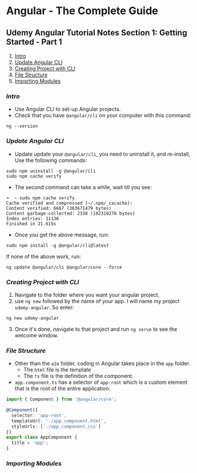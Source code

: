 # Angular - The Complete Guide 

## Udemy Angular Tutorial Notes Section 1: Getting Started - Part 1

1. [ Intro ](#intro)
2. [ Update Angular CLI ](#update-angular-cli)
3. [ Creating Project with CLI ](#creating-project-with-CLI)
4. [ File Structure ](#file-structure)
5. [ Importing Modules ](#importing-modules)

<a data="intro"></a>

### **_Intro_**

- Use Angular CLI to set-up Angular projects.
- Check that you have `@angular/cli` on your computer with this command:

```
ng --version
```

<a data="update-angular-cli"></a>

### **_Update Angular CLI_**

- Update update your `@angular/cli`, you need to uninstall it, and re-install, Use the following commands:

```
sudo npm uninstall -g @angular/cli
sudo npm cache verify
```
- The second command can take a while, wait till you see:

```
➜  ~ sudo npm cache verify
Cache verified and compressed (~/.npm/_cacache):
Content verified: 6667 (363671479 bytes)
Content garbage-collected: 2338 (102310276 bytes)
Index entries: 11136
Finished in 21.615s
```

- Once you get the above message, run:

```
sudo npm install -g @angular/cli@latest
```

If none of the above work, run:

```
ng update @angular/cli @angular/core --force
```

<a data="creating-project-with-CLI"></a>

### **_Creating Project with CLI_**

1. Navigate to the folder where you want your angular project.
2. use `ng new` followed by the name of your app. I will name my project `udemy-angular`. So enter:

```
ng new udemy-angular
```
3. Once it's done, navigate to that project and run `ng serve` to see the welcome window.

<a data="file-structure"></a>

### **_File Structure_**

- Other than the `e2e` folder, coding in Angular takes place in the  `app` folder.
    - The `html` file is the template
    - The `ts` file is the definition of the component.
- `app.component.ts` has a selector of `app-root` which is a custom element that is the root of the entire application.

```ts
import { Component } from '@angular/core';

@Component({
  selector: 'app-root',
  templateUrl: './app.component.html',
  styleUrls: ['./app.component.css']
})
export class AppComponent {
  title = 'app';
}
```

<a data="importing-modules"></a>

### **_Importing Modules_**